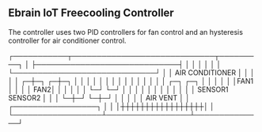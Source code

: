 ## Ebrain IoT Freecooling Controller

The controller uses two PID controllers for fan control and an hysteresis
controller for air conditioner control.

  ┌───────────┬─────────────────────────────┬─────────┐
  │           ├─────────────────────────────┤         │
  │           │                             │         │
  │           └─────────────────────────────┘         │
  │                   AIR CONDITIONER                 │
  │                                                   │
  │                                                   │
┌─┼─┐                                               ┌─┼─┐
│ │ │                                               │ │ │
│ │ │                                               │ │ │
│ │ │         ┌─┐                        ┌─┐        │ │ │
│ │ │FAN1     │ │                        │ │    FAN2│ │ │
│ │ │         └─┘                        └─┘        │ │ │
│ │ │                                               │ │ │
│ │ │       SENSOR1                    SENSOR2      │ │ │
└─┼─┘                                               └─┼─┘
  │                                                   │
  │                                                   │
  │                       AIR VENT                    │
  │                  ┌─────────────────┐              │
  │                  │┼┼┼┼┼┼┼┼┼┼┼┼┼┼┼┼┼│              │
  └──────────────────┴─────────────────┴──────────────┘